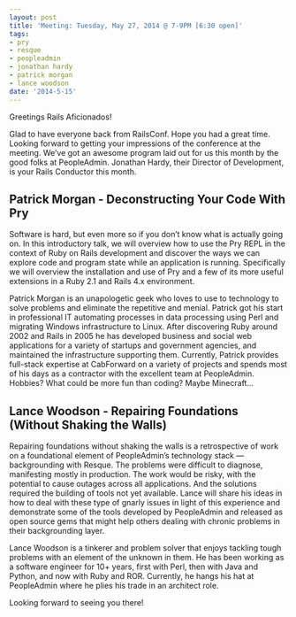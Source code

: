 ```yaml
---
layout: post
title: 'Meeting: Tuesday, May 27, 2014 @ 7-9PM [6:30 open]'
tags:
- pry
- resque
- peopleadmin
- jonathan hardy
- patrick morgan
- lance woodson
date: '2014-5-15'
---
```

Greetings Rails Aficionados!

Glad to have everyone back from RailsConf. Hope you had a great time. Looking forward to getting your impressions of the conference at the meeting. We’ve got an awesome program laid out for us this month by the good folks at PeopleAdmin. Jonathan Hardy, their Director of Development, is your Rails Conductor this month.

## Patrick Morgan - Deconstructing Your Code With Pry

Software is hard, but even more so if you don’t know what is actually going on. In this introductory talk, we will overview how to use the Pry REPL in the context of Ruby on Rails development and discover the ways we can explore code and program state while an application is running. Specifically we will overview the installation and use of Pry and a few of its more useful extensions in a Ruby 2.1 and Rails 4.x environment.

Patrick Morgan is an unapologetic geek who loves to use to technology to solve problems and eliminate the repetitive and menial. Patrick got his start in professional IT automating processes in data processing using Perl and migrating Windows infrastructure to Linux. After discovering Ruby around 2002 and Rails in 2005 he has developed business and social web applications for a variety of startups and government agencies, and maintained the infrastructure supporting them. Currently, Patrick provides full-stack expertise at CabForward on a variety of projects and spends most of his days as a contractor with the excellent team at PeopleAdmin. Hobbies? What could be more fun than coding? Maybe Minecraft…

## Lance Woodson - Repairing Foundations (Without Shaking the Walls)

Repairing foundations without shaking the walls is a retrospective of work on a foundational element of PeopleAdmin’s technology stack — backgrounding with Resque. The problems were difficult to diagnose, manifesting mostly in production. The work would be risky, with the potential to cause outages across all applications. And the solutions required the building of tools not yet available. Lance will share his ideas in how to deal with these type of gnarly issues in light of this experience and demonstrate some of the tools developed by PeopleAdmin and released as open source gems that might help others dealing with chronic problems in their backgrounding layer.

Lance Woodson is a tinkerer and problem solver that enjoys tackling tough problems with an element of the unknown in them. He has been working as a software engineer for 10+ years, first with Perl, then with Java and Python, and now with Ruby and ROR. Currently, he hangs his hat at PeopleAdmin where he plies his trade in an architect role.

Looking forward to seeing you there!

